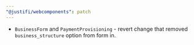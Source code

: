```yaml
---
"@justifi/webcomponents": patch
---
```


- `BusinessForm` and `PaymentProvisioning` - revert change that removed `business_structure` option from form in. 
